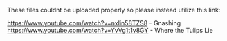 These files couldnt be uploaded properly so please instead utilize this link:

https://www.youtube.com/watch?v=nxIin58TZS8 - Gnashing
https://www.youtube.com/watch?v=YvVg1t1v8GY - Where the Tulips Lie
